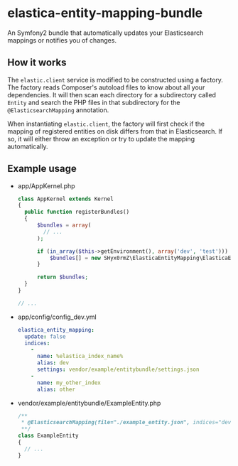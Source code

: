 elastica-entity-mapping-bundle
==============================

An Symfony2 bundle that automatically updates your Elasticsearch mappings or notifies you of changes.

## How it works
The `elastic.client` service is modified to be constructed using a factory. The factory reads Composer's
autoload files to know about all your dependencies. It will then scan each directory for a subdirectory
called `Entity` and search the PHP files in that subdirectory for the `@ElasticsearchMapping` annotation.

When instantiating `elastic.client`, the factory will first check if the mapping of registered entities
on disk differs from that in Elasticsearch. If so, it will either throw an exception or try to update the
mapping automatically.

## Example usage

- app/AppKernel.php

  ```php
  class AppKernel extends Kernel
  {
    public function registerBundles()
    {
        $bundles = array(
          // ...
        );

        if (in_array($this->getEnvironment(), array('dev', 'test'))) {
            $bundles[] = new SHyx0rmZ\ElasticaEntityMapping\ElasticaEntityMappingBundle();
        }

        return $bundles;
    }
  }
  
  // ...
  ```

- app/config/config_dev.yml

  ```yml
  elastica_entity_mapping:
    update: false
    indices:
      -
        name: %elastica_index_name%
        alias: dev
        settings: vendor/example/entitybundle/settings.json
      -
        name: my_other_index
        alias: other
  ```

- vendor/example/entitybundle/ExampleEntity.php

  ```php
  /**
   * @ElasticsearchMapping(file="./example_entity.json", indices="dev,other")
   **/
  class ExampleEntity
  {
    // ...
  }
  ```
